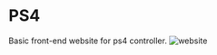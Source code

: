 # PS4
Basic front-end website for ps4 controller.
![website](https://user-images.githubusercontent.com/97179815/210106940-9fe826fc-70f6-4af0-928c-804502f8f7e9.png)
